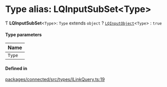 # Type alias: LQInputSubSet\<Type\>

Ƭ **LQInputSubSet**\<`Type`\>: `Type` extends `object` ? [`LQInputObject`](LQInputObject.md)\<`Type`\> : ``true``

#### Type parameters

| Name |
| :------ |
| `Type` |

#### Defined in

[packages/connected/src/types/ILinkQuery.ts:19](https://github.com/o-development/ldo/blob/2085e12f9f1a1b9db0429a041343e0568e3bede9/packages/connected/src/types/ILinkQuery.ts#L19)
